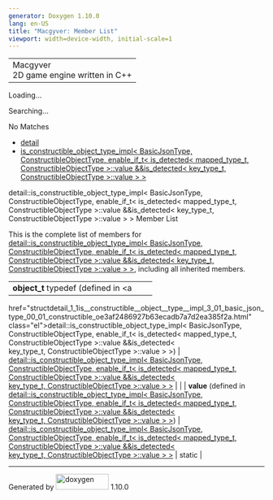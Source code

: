 ```yaml
---
generator: Doxygen 1.10.0
lang: en-US
title: "Macgyver: Member List"
viewport: width=device-width, initial-scale=1
---
```


<div id="top">

<div id="titlearea">

<table data-cellspacing="0" data-cellpadding="0">
<colgroup>
<col style="width: 100%" />
</colgroup>
<tbody>
<tr id="projectrow" class="odd">
<td id="projectalign"><div id="projectname">
Macgyver
</div>
<div id="projectbrief">
2D game engine written in C++
</div></td>
</tr>
</tbody>
</table>

</div>

<div id="main-nav">

</div>

<div id="MSearchSelectWindow"
onmouseover="return searchBox.OnSearchSelectShow()"
onmouseout="return searchBox.OnSearchSelectHide()"
onkeydown="return searchBox.OnSearchSelectKey(event)">

</div>

<div id="MSearchResultsWindow">

<div id="MSearchResults">

<div class="SRPage">

<div id="SRIndex">

<div id="SRResults">

</div>

<div id="Loading" class="SRStatus">

Loading...

</div>

<div id="Searching" class="SRStatus">

Searching...

</div>

<div id="NoMatches" class="SRStatus">

No Matches

</div>

</div>

</div>

</div>

</div>

<div id="nav-path" class="navpath">

- <a href="namespacedetail.html" class="el">detail</a>
- <a
  href="structdetail_1_1is__constructible__object__type__impl_3_01_basic_json_type_00_01_constructible_oe3af2486927b63ecadb7a7d2ea385f2a.html"
  class="el">is_constructible_object_type_impl&lt; BasicJsonType,
  ConstructibleObjectType, enable_if_t&lt; is_detected&lt; mapped_type_t,
  ConstructibleObjectType &gt;::value &amp;&amp;is_detected&lt;
  key_type_t, ConstructibleObjectType &gt;::value &gt; &gt;</a>

</div>

</div>

<div class="header">

<div class="headertitle">

<div class="title">

detail::is_constructible_object_type_impl\< BasicJsonType,
ConstructibleObjectType, enable_if_t\< is_detected\< mapped_type_t,
ConstructibleObjectType \>::value &&is_detected\< key_type_t,
ConstructibleObjectType \>::value \> \> Member List

</div>

</div>

</div>

<div class="contents">

This is the complete list of members for <a
href="structdetail_1_1is__constructible__object__type__impl_3_01_basic_json_type_00_01_constructible_oe3af2486927b63ecadb7a7d2ea385f2a.html"
class="el">detail::is_constructible_object_type_impl&lt; BasicJsonType,
ConstructibleObjectType, enable_if_t&lt; is_detected&lt; mapped_type_t,
ConstructibleObjectType &gt;::value &amp;&amp;is_detected&lt;
key_type_t, ConstructibleObjectType &gt;::value &gt; &gt;</a>, including
all inherited members.

|                                                                                                                                              |                                                                                                                                              |                                    |
|----------------------------------------------------------------------------------------------------------------------------------------------|----------------------------------------------------------------------------------------------------------------------------------------------|------------------------------------|
| **object_t** typedef (defined in <a                                                                                                          
 href="structdetail_1_1is__constructible__object__type__impl_3_01_basic_json_type_00_01_constructible_oe3af2486927b63ecadb7a7d2ea385f2a.html"  
 class="el">detail::is_constructible_object_type_impl&lt; BasicJsonType,                                                                       
 ConstructibleObjectType, enable_if_t&lt; is_detected&lt; mapped_type_t,                                                                       
 ConstructibleObjectType &gt;::value &amp;&amp;is_detected&lt;                                                                                 
 key_type_t, ConstructibleObjectType &gt;::value &gt; &gt;</a>)                                                                                | <a                                                                                                                                           
                                                                                                                                                href="structdetail_1_1is__constructible__object__type__impl_3_01_basic_json_type_00_01_constructible_oe3af2486927b63ecadb7a7d2ea385f2a.html"  
                                                                                                                                                class="el">detail::is_constructible_object_type_impl&lt; BasicJsonType,                                                                       
                                                                                                                                                ConstructibleObjectType, enable_if_t&lt; is_detected&lt; mapped_type_t,                                                                       
                                                                                                                                                ConstructibleObjectType &gt;::value &amp;&amp;is_detected&lt;                                                                                 
                                                                                                                                                key_type_t, ConstructibleObjectType &gt;::value &gt; &gt;</a>                                                                                 |                                    |
| **value** (defined in <a                                                                                                                     
 href="structdetail_1_1is__constructible__object__type__impl_3_01_basic_json_type_00_01_constructible_oe3af2486927b63ecadb7a7d2ea385f2a.html"  
 class="el">detail::is_constructible_object_type_impl&lt; BasicJsonType,                                                                       
 ConstructibleObjectType, enable_if_t&lt; is_detected&lt; mapped_type_t,                                                                       
 ConstructibleObjectType &gt;::value &amp;&amp;is_detected&lt;                                                                                 
 key_type_t, ConstructibleObjectType &gt;::value &gt; &gt;</a>)                                                                                | <a                                                                                                                                           
                                                                                                                                                href="structdetail_1_1is__constructible__object__type__impl_3_01_basic_json_type_00_01_constructible_oe3af2486927b63ecadb7a7d2ea385f2a.html"  
                                                                                                                                                class="el">detail::is_constructible_object_type_impl&lt; BasicJsonType,                                                                       
                                                                                                                                                ConstructibleObjectType, enable_if_t&lt; is_detected&lt; mapped_type_t,                                                                       
                                                                                                                                                ConstructibleObjectType &gt;::value &amp;&amp;is_detected&lt;                                                                                 
                                                                                                                                                key_type_t, ConstructibleObjectType &gt;::value &gt; &gt;</a>                                                                                 | <span class="mlabel">static</span> |

</div>

------------------------------------------------------------------------

<span class="small">Generated
by [<img src="doxygen.svg" class="footer" width="104" height="31"
alt="doxygen" />](https://www.doxygen.org/index.html) 1.10.0</span>
